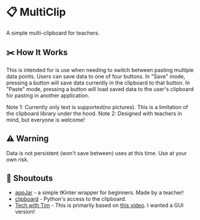 # :clipboard: MultiClip
A simple multi-clipboard for teachers.

## :scissors: How It Works
This is intended for is use when needing to switch between pasting multiple data points. Users can save data to one of four buttons. In "Save" mode, pressing a button will save data currently in the clipboard to that button. In "Paste" mode, pressing a button will load saved data to the user's clipboard for pasting in another application.  

Note 1: Currently only text is supported(no pictures). This is a limitation of the clipboard library under the hood. 
Note 2: Designed with teachers in mind, but everyone is welcome!

## :warning: Warning
Data is not persistent (won't save between) uses at this time. Use at your own risk. 

## :mega: Shoutouts
- [appJar](https://appjar.info) - a simple tKinter wrapper for beginners. Made by a teacher!
- [clipboard](https://github.com/terryyin/clipboard) -  Python's access to the clipboard. 
- [Tech with Tim](https://www.youtube.com/techwithtim) - This is primarily based on [this video](https://www.youtube.com/watch?v=Oz3W-LKfafE). I wanted a GUI version!

